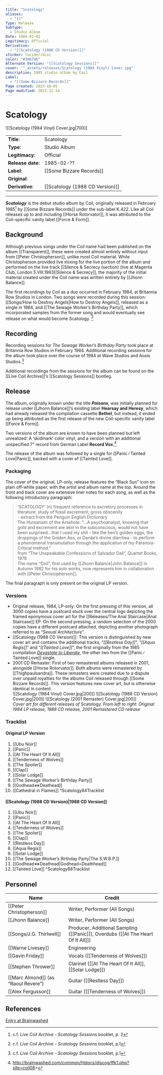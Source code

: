 ```yaml
---
title: "Scatology"
aliases:
  - "[]"
Type: Release
SubType:
  - Studio Album
Date: 1984-01-01
Legitimacy: Official
Derivative:
  - "[[Scatology (1988 CD Version)]]"
sticker: lucide//disc
color: "#3867d6"
Alternate Version: "[[Scatology Sessions]]"
cover: '"_assets/releases/Scatology (1984 Vinyl) Cover.jpg"'
description: 1985 studio album by Coil
Label:
  - "[[Some Bizzare Records]]"
Page created: 2023-10-05
Page modified: 2023-11-14
---
```


# Scatology

![[Scatology (1984 Vinyl) Cover.jpg|700]]

|  |  |
| --- | --- |
| __Title__: | Scatology |
| __Type__: | Studio Album |
| __Legitimacy__: | Official |
| __Release date:__ | 1985-02-?? |
| __Label:__ | [[Some Bizzare Records]] |
| __Original__: |  |
| __Derivative__: | [[Scatology (1988 CD Version)]] |

---

*__Scatology__* is the debut studio album by Coil, originally released in February 1985[^1] by [[Some Bizzare Records]] under the sub-label K.422. Like all Coil releases up to and including [[Horse Rotorvator]], it was attributed to the Coil-specific vanity label [[Force & Form]].

## Background

Although previous songs under the Coil name had been published on the album [[Transparent]], these were created almost entirely without input from [[Peter Christopherson]], unlike most Coil material. While Christopherson provided live mixing for the live portion of the album and performed on the live track [[Silence & Secrecy (section) (live at Magenta Club, London 5.VIII.1983)|Silence & Secrecy]], the majority of the initial material created under the Coil name was written entirely by [[Jhonn Balance]].

The first recordings by Coil as a duo occurred in February 1984, at Britannia Row Studios in London. Two songs were recorded during this session: [[Songs/How to Destroy Angels|How to Destroy Angels]], released as a single in 1984, and [[The Sewage Worker’s Birthday Party]], which incorporated samples from the former song and would eventually see release on what would become Scatology. [^2]

## Recording

Recording sessions for *The Sewage Worker’s Birthday Party* took place at Britannia Row Studios in February 1984. Additional recording sessions for the album took place over the course of 1984 at Wave Studios and Aosis Studios.[^2]

Additional recordings from the sessions for the album can be found on the [[Live Coil Archive]]‘s [[Scatology Sessions]] bootleg.

## Release

The album, originally known under the title *__Poisons__*, was initially planned for release under [[Jhonn Balance]]‘s existing label __Hearsay and Heresy__, which had already released the compilation cassette __Bethel__, but instead, it ended up being attributed as the first release of the new Coil-specific vanity label [[Force & Form]].

Two versions of the album are known to have been planned but left unrealized: A ‘skidmark’ color vinyl, and a version with an additional unspecified 7” record from German Label __Record Vox__.[^3]

The release of the album was followed by a single for [[Panic ∕ Tainted Love|Panic]], backed with a cover of [[Tainted Love]].

### Packaging

The cover of the original, LP-only, release features the “Black Sun” icon on plain off-white paper, with the artist and album name at the top. Around the front and back cover are extensive liner notes for each song, as well as the following introductory paragraph:

> ‘SCATOLOGY’ (n) frequent reference to excretory processes in literature; study of fossil excrement; gross obscenity <br> - extract from the Penguin English Dictionary  
> The Humanism of the Arsehole. “…A psychoanalyst, knowing that gold and excrement are akin in the subconscious, would not have been surprised…that I used my shit - like the hen’s golden eggs, the droppings of the Golden Ass, or Danäe’s divine diarrhea - to perform a phenomenal transmutation through the application of my Paranoia-Critical method.” <br> from “The Unspeakable Confessions of Salvador Dali”, Quartet Books, 1976 <br> The name “Coil”, first used by [[Jhonn Balance|John Balance]] in Autumn 1982 for his solo works, now represents him in collaboration with [[Peter Christopherson]].
  

The final paragraph is only present on the original LP version.

### Versions

- Original release, 1984, LP-only: On the first pressing of this version, all 3000 copies have a postcard stuck over the central logo depicting the framed eponymous cover art for the [[Releases/The Anal Staircase|Anal Staircase]] EP. On the second pressing, a random selection of the 2000 copies have a different postcard attached, depicting another photograph referred to as “*Sexual Architecture*”.
- [[Scatology (1988 CD Version)]]: This version is distinguished by new cover art and contains the additional tracks, “*[[Restless Day]]*”, “*[[Aqua Regis]]*” and “*[[Tainted Love]]*”, the first originally from the 1985 compilation *[Devastate to Liberate](https://www.discogs.com/master/21583-Various-Devastate-To-Liberate)*, the other two from the [[Panic ∕ Tainted Love]] single.
- 2001 CD Remaster: First of two remastered albums released in 2001, alongside [[Horse Rotorvator]]. Both albums were remastered by [[Thighpaulsandra]]. These remasters were created due to a dispute over unpaid royalties for the albums Coil released through [[Some Bizzare Records]]. This version features new cover art, but is otherwise identical in content.  
![[Scatology (1984 Vinyl) Cover.jpg|200]] ![[Scatology (1988 CD Version) Cover.jpg|200]] ![[Scatology (2001 Remaster) Cover.jpg|200]]  
*Cover art for different releases of* Scatology. *From left to right: Original 1984 LP release, 1988 CD release, 2001 Remastered CD release*

### Tracklist

#### Original LP Version

1. [[Ubu Noir]]
2. [[Panic]]
3. [[At The Heart Of It All]]
4. [[Tenderness of Wolves]]
5. [[The Spoiler]]
6. [[Clap]]
7. [[Solar Lodge]]
8. [[The Sewage Worker’s Birthday Party]]
9. [[Godhead⇔Deathead]]
10. [[Cathedral in Flames]] ^Scatology84Tracklist

#### [[Scatology (1988 CD Version)|1988 CD Version]]

1. [[Ubu Noir]]
2. [[Panic]]
3. [[At The Heart Of It All]]
4. [[Tenderness of Wolves]]
5. [[The Spoiler]]
6. [[Clap]]
7. [[Restless Day]]
8. [[Aqua Regis]]
9. [[Solar Lodge]]
10. [[The Sewage Worker’s Birthday Party|The S.W.B.P.]]
11. [[Godhead⇔Deathead|Godhead=Deathhead]]
12. [[Tainted Love]] ^Scatology88Tracklist

## Personnel

|Name|Credit|
|---|---|
|[[Peter Christopherson]] | Writer, Performer (All Songs) |
|[[Jhonn Balance]] | Writer, Performer (All Songs) |
|[[Songs/J.G. Thirlwell]] | Producer, Additional Sampling ([[Panic]]), Overdubs ([[At The Heart Of It All]]) |
|[[Warne Livesey]] | Engineering |
|[[Gavin Friday]] | Vocals ([[Tenderness of Wolves]]) |
|[[Stephen Thrower]] | Clarinet ([[At The Heart Of It All]], [[Solar Lodge]]) |
|[[Marc Almond]]  (as “Raoul Revere”) | Guitar ([[Restless Day]]) |
|[[Alex Fergusson]] | Guitar ([[Tenderness of Wolves]]) |

## References

[Entry at Brainwashed](<http://brainwashed.com/common/htdocs/discog/ffk1.php?site=coil08>)

[^1]: c.f. *Live Coil Archive - Scatology Sessions* booklet, p. 2
[^2]: c.f. *Live Coil Archive - Scatology Sessions* booklet, p.1
[^3]: <http://brainwashed.com/common/htdocs/discog/ffk1.php?site=coil08>>
